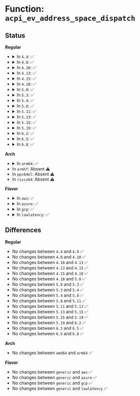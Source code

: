 # Function: <code>acpi_ev_address_space_dispatch</code>

## Status
<b>Regular</b>
<ul>
<li>
<details>
<summary>In <code>4.4</code>: ✅</summary>

```c
acpi_status acpi_ev_address_space_dispatch(union acpi_operand_object *region_obj, union acpi_operand_object *field_obj, u32 function, u32 region_offset, u32 bit_width, u64 *value);
```

**Collision:** Unique Global

**Inline:** No

**Transformation:** False

**Instances:**

```
In drivers/acpi/acpica/evregion.c (ffffffff81491963)
Location: drivers/acpi/acpica/evregion.c:133
Inline: False
Direct callers:
  - drivers/acpi/acpica/exconfig.c:acpi_ex_region_read
```
**Symbols:**

```
ffffffff81491963-ffffffff81491bbd: acpi_ev_address_space_dispatch (STB_GLOBAL)
```
</details>
</li>
<li>
<details>
<summary>In <code>4.8</code>: ✅</summary>

```c
acpi_status acpi_ev_address_space_dispatch(union acpi_operand_object *region_obj, union acpi_operand_object *field_obj, u32 function, u32 region_offset, u32 bit_width, u64 *value);
```

**Collision:** Unique Global

**Inline:** No

**Transformation:** False

**Instances:**

```
In drivers/acpi/acpica/evregion.c (ffffffff814e074a)
Location: drivers/acpi/acpica/evregion.c:136
Inline: False
Direct callers:
  - drivers/acpi/acpica/exconfig.c:acpi_ex_region_read
```
**Symbols:**

```
ffffffff814e074a-ffffffff814e09a4: acpi_ev_address_space_dispatch (STB_GLOBAL)
```
</details>
</li>
<li>
<details>
<summary>In <code>4.10</code>: ✅</summary>

```c
acpi_status acpi_ev_address_space_dispatch(union acpi_operand_object *region_obj, union acpi_operand_object *field_obj, u32 function, u32 region_offset, u32 bit_width, u64 *value);
```

**Collision:** Unique Global

**Inline:** No

**Transformation:** False

**Instances:**

```
In drivers/acpi/acpica/evregion.c (ffffffff815030b0)
Location: drivers/acpi/acpica/evregion.c:136
Inline: False
Direct callers:
  - drivers/acpi/acpica/exconfig.c:acpi_ex_region_read
```
**Symbols:**

```
ffffffff815030b0-ffffffff8150330a: acpi_ev_address_space_dispatch (STB_GLOBAL)
```
</details>
</li>
<li>
<details>
<summary>In <code>4.13</code>: ✅</summary>

```c
acpi_status acpi_ev_address_space_dispatch(union acpi_operand_object *region_obj, union acpi_operand_object *field_obj, u32 function, u32 region_offset, u32 bit_width, u64 *value);
```

**Collision:** Unique Global

**Inline:** No

**Transformation:** False

**Instances:**

```
In drivers/acpi/acpica/evregion.c (ffffffff815135ed)
Location: drivers/acpi/acpica/evregion.c:136
Inline: False
Direct callers:
  - drivers/acpi/acpica/exconfig.c:acpi_ex_region_read
```
**Symbols:**

```
ffffffff815135ed-ffffffff81513847: acpi_ev_address_space_dispatch (STB_GLOBAL)
```
</details>
</li>
<li>
<details>
<summary>In <code>4.15</code>: ✅</summary>

```c
acpi_status acpi_ev_address_space_dispatch(union acpi_operand_object *region_obj, union acpi_operand_object *field_obj, u32 function, u32 region_offset, u32 bit_width, u64 *value);
```

**Collision:** Unique Global

**Inline:** No

**Transformation:** False

**Instances:**

```
In drivers/acpi/acpica/evregion.c (ffffffff8155c31e)
Location: drivers/acpi/acpica/evregion.c:136
Inline: False
Direct callers:
  - drivers/acpi/acpica/exconfig.c:acpi_ex_region_read
  - drivers/acpi/acpica/exfldio.c:acpi_ex_access_region
```
**Symbols:**

```
ffffffff8155c31e-ffffffff8155c680: acpi_ev_address_space_dispatch (STB_GLOBAL)
```
</details>
</li>
<li>
<details>
<summary>In <code>4.18</code>: ✅</summary>

```c
acpi_status acpi_ev_address_space_dispatch(union acpi_operand_object *region_obj, union acpi_operand_object *field_obj, u32 function, u32 region_offset, u32 bit_width, u64 *value);
```

**Collision:** Unique Global

**Inline:** No

**Transformation:** False

**Instances:**

```
In drivers/acpi/acpica/evregion.c (ffffffff81592ea2)
Location: drivers/acpi/acpica/evregion.c:102
Inline: False
Direct callers:
  - drivers/acpi/acpica/exconfig.c:acpi_ex_region_read
  - drivers/acpi/acpica/exfldio.c:acpi_ex_access_region
```
**Symbols:**

```
ffffffff81592ea2-ffffffff81593228: acpi_ev_address_space_dispatch (STB_GLOBAL)
```
</details>
</li>
<li>
<details>
<summary>In <code>5.0</code>: ✅</summary>

```c
acpi_status acpi_ev_address_space_dispatch(union acpi_operand_object *region_obj, union acpi_operand_object *field_obj, u32 function, u32 region_offset, u32 bit_width, u64 *value);
```

**Collision:** Unique Global

**Inline:** No

**Transformation:** False

**Instances:**

```
In drivers/acpi/acpica/evregion.c (ffffffff815ab540)
Location: drivers/acpi/acpica/evregion.c:102
Inline: False
Direct callers:
  - drivers/acpi/acpica/exconfig.c:acpi_ex_region_read
  - drivers/acpi/acpica/exfldio.c:acpi_ex_access_region
```
**Symbols:**

```
ffffffff815ab540-ffffffff815ab8c6: acpi_ev_address_space_dispatch (STB_GLOBAL)
```
</details>
</li>
<li>
<details>
<summary>In <code>5.3</code>: ✅</summary>

```c
acpi_status acpi_ev_address_space_dispatch(union acpi_operand_object *region_obj, union acpi_operand_object *field_obj, u32 function, u32 region_offset, u32 bit_width, u64 *value);
```

**Collision:** Unique Global

**Inline:** No

**Transformation:** False

**Instances:**

```
In drivers/acpi/acpica/evregion.c (ffffffff815dcd31)
Location: drivers/acpi/acpica/evregion.c:102
Inline: False
Direct callers:
  - drivers/acpi/acpica/exconfig.c:acpi_ex_region_read
  - drivers/acpi/acpica/exfldio.c:acpi_ex_access_region
```
**Symbols:**

```
ffffffff815dcd31-ffffffff815dd0d0: acpi_ev_address_space_dispatch (STB_GLOBAL)
```
</details>
</li>
<li>
<details>
<summary>In <code>5.4</code>: ✅</summary>

```c
acpi_status acpi_ev_address_space_dispatch(union acpi_operand_object *region_obj, union acpi_operand_object *field_obj, u32 function, u32 region_offset, u32 bit_width, u64 *value);
```

**Collision:** Unique Global

**Inline:** No

**Transformation:** False

**Instances:**

```
In drivers/acpi/acpica/evregion.c (ffffffff815fe074)
Location: drivers/acpi/acpica/evregion.c:102
Inline: False
Direct callers:
  - drivers/acpi/acpica/exconfig.c:acpi_ex_region_read
  - drivers/acpi/acpica/exfldio.c:acpi_ex_access_region
```
**Symbols:**

```
ffffffff815fe074-ffffffff815fe413: acpi_ev_address_space_dispatch (STB_GLOBAL)
```
</details>
</li>
<li>
<details>
<summary>In <code>5.8</code>: ✅</summary>

```c
acpi_status acpi_ev_address_space_dispatch(union acpi_operand_object *region_obj, union acpi_operand_object *field_obj, u32 function, u32 region_offset, u32 bit_width, u64 *value);
```

**Collision:** Unique Global

**Inline:** No

**Transformation:** False

**Instances:**

```
In drivers/acpi/acpica/evregion.c (ffffffff816aa4bb)
Location: drivers/acpi/acpica/evregion.c:102
Inline: False
Direct callers:
  - drivers/acpi/acpica/exconfig.c:acpi_ex_region_read
  - drivers/acpi/acpica/exfldio.c:acpi_ex_access_region
```
**Symbols:**

```
ffffffff816aa4bb-ffffffff816aa858: acpi_ev_address_space_dispatch (STB_GLOBAL)
```
</details>
</li>
<li>
<details>
<summary>In <code>5.11</code>: ✅</summary>

```c
acpi_status acpi_ev_address_space_dispatch(union acpi_operand_object *region_obj, union acpi_operand_object *field_obj, u32 function, u32 region_offset, u32 bit_width, u64 *value);
```

**Collision:** Unique Global

**Inline:** No

**Transformation:** False

**Instances:**

```
In drivers/acpi/acpica/evregion.c (ffffffff816c7d6d)
Location: drivers/acpi/acpica/evregion.c:103
Inline: False
Direct callers:
  - drivers/acpi/acpica/exconfig.c:acpi_ex_region_read
  - drivers/acpi/acpica/exfldio.c:acpi_ex_access_region
```
**Symbols:**

```
ffffffff816c7d6d-ffffffff816c817b: acpi_ev_address_space_dispatch (STB_GLOBAL)
```
</details>
</li>
<li>
<details>
<summary>In <code>5.13</code>: ✅</summary>

```c
acpi_status acpi_ev_address_space_dispatch(union acpi_operand_object *region_obj, union acpi_operand_object *field_obj, u32 function, u32 region_offset, u32 bit_width, u64 *value);
```

**Collision:** Unique Global

**Inline:** No

**Transformation:** False

**Instances:**

```
In drivers/acpi/acpica/evregion.c (ffffffff816a9d86)
Location: drivers/acpi/acpica/evregion.c:103
Inline: False
Direct callers:
  - drivers/acpi/acpica/exconfig.c:acpi_ex_region_read
  - drivers/acpi/acpica/exfldio.c:acpi_ex_access_region
```
**Symbols:**

```
ffffffff816a9d86-ffffffff816aa159: acpi_ev_address_space_dispatch (STB_GLOBAL)
```
</details>
</li>
<li>
<details>
<summary>In <code>5.15</code>: ✅</summary>

```c
acpi_status acpi_ev_address_space_dispatch(union acpi_operand_object *region_obj, union acpi_operand_object *field_obj, u32 function, u32 region_offset, u32 bit_width, u64 *value);
```

**Collision:** Unique Global

**Inline:** No

**Transformation:** False

**Instances:**

```
In drivers/acpi/acpica/evregion.c (ffffffff817209e0)
Location: drivers/acpi/acpica/evregion.c:103
Inline: False
Direct callers:
  - drivers/acpi/acpica/exconfig.c:acpi_ex_region_read
  - drivers/acpi/acpica/exfldio.c:acpi_ex_access_region
```
**Symbols:**

```
ffffffff817209e0-ffffffff81720db3: acpi_ev_address_space_dispatch (STB_GLOBAL)
```
</details>
</li>
<li>
<details>
<summary>In <code>5.19</code>: ✅</summary>

```c
acpi_status acpi_ev_address_space_dispatch(union acpi_operand_object *region_obj, union acpi_operand_object *field_obj, u32 function, u32 region_offset, u32 bit_width, u64 *value);
```

**Collision:** Unique Global

**Inline:** No

**Transformation:** False

**Instances:**

```
In drivers/acpi/acpica/evregion.c (ffffffff818509fa)
Location: drivers/acpi/acpica/evregion.c:103
Inline: False
Direct callers:
  - drivers/acpi/acpica/exconfig.c:acpi_ex_region_read
  - drivers/acpi/acpica/exfldio.c:acpi_ex_access_region
```
**Symbols:**

```
ffffffff818509fa-ffffffff81850de9: acpi_ev_address_space_dispatch (STB_GLOBAL)
```
</details>
</li>
<li>
<details>
<summary>In <code>6.2</code>: ✅</summary>

```c
acpi_status acpi_ev_address_space_dispatch(union acpi_operand_object *region_obj, union acpi_operand_object *field_obj, u32 function, u32 region_offset, u32 bit_width, u64 *value);
```

**Collision:** Unique Global

**Inline:** No

**Transformation:** False

**Instances:**

```
In drivers/acpi/acpica/evregion.c (ffffffff8198a740)
Location: drivers/acpi/acpica/evregion.c:103
Inline: False
Direct callers:
  - drivers/acpi/acpica/exconfig.c:acpi_ex_load_op
  - drivers/acpi/acpica/exconfig.c:acpi_ex_load_op
  - drivers/acpi/acpica/exfldio.c:acpi_ex_access_region
```
**Symbols:**

```
ffffffff8198a740-ffffffff8198abf8: acpi_ev_address_space_dispatch (STB_GLOBAL)
```
</details>
</li>
<li>
<details>
<summary>In <code>6.5</code>: ✅</summary>

```c
acpi_status acpi_ev_address_space_dispatch(union acpi_operand_object *region_obj, union acpi_operand_object *field_obj, u32 function, u32 region_offset, u32 bit_width, u64 *value);
```

**Collision:** Unique Global

**Inline:** No

**Transformation:** False

**Instances:**

```
In drivers/acpi/acpica/evregion.c (ffffffff819d11c0)
Location: drivers/acpi/acpica/evregion.c:103
Inline: False
Direct callers:
  - drivers/acpi/acpica/exconfig.c:acpi_ex_load_op
  - drivers/acpi/acpica/exconfig.c:acpi_ex_load_op
  - drivers/acpi/acpica/exfldio.c:acpi_ex_access_region
```
**Symbols:**

```
ffffffff819d11c0-ffffffff819d1678: acpi_ev_address_space_dispatch (STB_GLOBAL)
```
</details>
</li>
<li>
<details>
<summary>In <code>6.8</code>: ✅</summary>

```c
acpi_status acpi_ev_address_space_dispatch(union acpi_operand_object *region_obj, union acpi_operand_object *field_obj, u32 function, u32 region_offset, u32 bit_width, u64 *value);
```

**Collision:** Unique Global

**Inline:** No

**Transformation:** False

**Instances:**

```
In drivers/acpi/acpica/evregion.c (ffffffff81a1bd20)
Location: drivers/acpi/acpica/evregion.c:103
Inline: False
Direct callers:
  - drivers/acpi/acpica/exconfig.c:acpi_ex_load_op
  - drivers/acpi/acpica/exconfig.c:acpi_ex_load_op
  - drivers/acpi/acpica/exfldio.c:acpi_ex_access_region
```
**Symbols:**

```
ffffffff81a1bd20-ffffffff81a1c1d8: acpi_ev_address_space_dispatch (STB_GLOBAL)
```
</details>
</li>
</ul>
<b>Arch</b>
<ul>
<li>
<details>
<summary>In <code>arm64</code>: ✅</summary>

```c
acpi_status acpi_ev_address_space_dispatch(union acpi_operand_object *region_obj, union acpi_operand_object *field_obj, u32 function, u32 region_offset, u32 bit_width, u64 *value);
```

**Collision:** Unique Global

**Inline:** No

**Transformation:** False

**Instances:**

```
In drivers/acpi/acpica/evregion.c (ffff800010782274)
Location: drivers/acpi/acpica/evregion.c:102
Inline: False
Direct callers:
  - drivers/acpi/acpica/exconfig.c:acpi_ex_region_read
```
**Symbols:**

```
ffff800010782274-ffff800010782514: acpi_ev_address_space_dispatch (STB_GLOBAL)
```
</details>
</li>
<li>
In <code>armhf</code>: Absent ⚠️
</li>
<li>
In <code>ppc64el</code>: Absent ⚠️
</li>
<li>
In <code>riscv64</code>: Absent ⚠️
</li>
</ul>
<b>Flavor</b>
<ul>
<li>
<details>
<summary>In <code>aws</code>: ✅</summary>

```c
acpi_status acpi_ev_address_space_dispatch(union acpi_operand_object *region_obj, union acpi_operand_object *field_obj, u32 function, u32 region_offset, u32 bit_width, u64 *value);
```

**Collision:** Unique Global

**Inline:** No

**Transformation:** False

**Instances:**

```
In drivers/acpi/acpica/evregion.c (ffffffff815e728e)
Location: drivers/acpi/acpica/evregion.c:102
Inline: False
Direct callers:
  - drivers/acpi/acpica/exconfig.c:acpi_ex_region_read
```
**Symbols:**

```
ffffffff815e728e-ffffffff815e750c: acpi_ev_address_space_dispatch (STB_GLOBAL)
```
</details>
</li>
<li>
<details>
<summary>In <code>azure</code>: ✅</summary>

```c
acpi_status acpi_ev_address_space_dispatch(union acpi_operand_object *region_obj, union acpi_operand_object *field_obj, u32 function, u32 region_offset, u32 bit_width, u64 *value);
```

**Collision:** Unique Global

**Inline:** No

**Transformation:** False

**Instances:**

```
In drivers/acpi/acpica/evregion.c (ffffffff815d28e1)
Location: drivers/acpi/acpica/evregion.c:102
Inline: False
Direct callers:
  - drivers/acpi/acpica/exconfig.c:acpi_ex_region_read
```
**Symbols:**

```
ffffffff815d28e1-ffffffff815d2b5f: acpi_ev_address_space_dispatch (STB_GLOBAL)
```
</details>
</li>
<li>
<details>
<summary>In <code>gcp</code>: ✅</summary>

```c
acpi_status acpi_ev_address_space_dispatch(union acpi_operand_object *region_obj, union acpi_operand_object *field_obj, u32 function, u32 region_offset, u32 bit_width, u64 *value);
```

**Collision:** Unique Global

**Inline:** No

**Transformation:** False

**Instances:**

```
In drivers/acpi/acpica/evregion.c (ffffffff815f2354)
Location: drivers/acpi/acpica/evregion.c:102
Inline: False
Direct callers:
  - drivers/acpi/acpica/exconfig.c:acpi_ex_region_read
  - drivers/acpi/acpica/exfldio.c:acpi_ex_access_region
```
**Symbols:**

```
ffffffff815f2354-ffffffff815f26f3: acpi_ev_address_space_dispatch (STB_GLOBAL)
```
</details>
</li>
<li>
<details>
<summary>In <code>lowlatency</code>: ✅</summary>

```c
acpi_status acpi_ev_address_space_dispatch(union acpi_operand_object *region_obj, union acpi_operand_object *field_obj, u32 function, u32 region_offset, u32 bit_width, u64 *value);
```

**Collision:** Unique Global

**Inline:** No

**Transformation:** False

**Instances:**

```
In drivers/acpi/acpica/evregion.c (ffffffff8160c204)
Location: drivers/acpi/acpica/evregion.c:102
Inline: False
Direct callers:
  - drivers/acpi/acpica/exconfig.c:acpi_ex_region_read
  - drivers/acpi/acpica/exfldio.c:acpi_ex_access_region
```
**Symbols:**

```
ffffffff8160c204-ffffffff8160c5a3: acpi_ev_address_space_dispatch (STB_GLOBAL)
```
</details>
</li>
</ul>

## Differences
<b>Regular</b>
<ul>
<li>
No changes between <code>4.4</code> and <code>4.8</code> ✅
</li>
<li>
No changes between <code>4.8</code> and <code>4.10</code> ✅
</li>
<li>
No changes between <code>4.10</code> and <code>4.13</code> ✅
</li>
<li>
No changes between <code>4.13</code> and <code>4.15</code> ✅
</li>
<li>
No changes between <code>4.15</code> and <code>4.18</code> ✅
</li>
<li>
No changes between <code>4.18</code> and <code>5.0</code> ✅
</li>
<li>
No changes between <code>5.0</code> and <code>5.3</code> ✅
</li>
<li>
No changes between <code>5.3</code> and <code>5.4</code> ✅
</li>
<li>
No changes between <code>5.4</code> and <code>5.8</code> ✅
</li>
<li>
No changes between <code>5.8</code> and <code>5.11</code> ✅
</li>
<li>
No changes between <code>5.11</code> and <code>5.13</code> ✅
</li>
<li>
No changes between <code>5.13</code> and <code>5.15</code> ✅
</li>
<li>
No changes between <code>5.15</code> and <code>5.19</code> ✅
</li>
<li>
No changes between <code>5.19</code> and <code>6.2</code> ✅
</li>
<li>
No changes between <code>6.2</code> and <code>6.5</code> ✅
</li>
<li>
No changes between <code>6.5</code> and <code>6.8</code> ✅
</li>
</ul>
<b>Arch</b>
<ul>
<li>
No changes between <code>amd64</code> and <code>arm64</code> ✅
</li>
</ul>
<b>Flavor</b>
<ul>
<li>
No changes between <code>generic</code> and <code>aws</code> ✅
</li>
<li>
No changes between <code>generic</code> and <code>azure</code> ✅
</li>
<li>
No changes between <code>generic</code> and <code>gcp</code> ✅
</li>
<li>
No changes between <code>generic</code> and <code>lowlatency</code> ✅
</li>
</ul>
